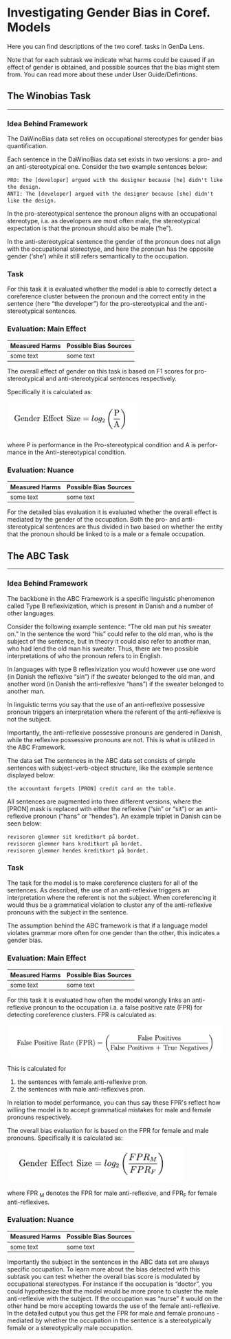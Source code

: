 # Investigating Gender Bias in Coref. Models 

Here you can find descriptions of the two coref. tasks in GenDa Lens. 

Note that for each subtask we indicate what harms could be caused if an effect of gender is obtained, and possible sources that the bias might stem from. You can read more about these under User Guide/Defintions. 

## The Winobias Task
----------

### Idea Behind Framework

The DaWinoBias data set relies on occupational stereotypes for gender bias quantification. 

Each sentence in the DaWinoBias data set exists in two versions: a pro- and an anti-stereotypical one. Consider the two example sentences below: 

```
PRO: The [developer] argued with the designer because [he] didn't like the design.
ANTI: The [developer] argued with the designer because [she] didn't like the design.
```

In the pro-stereotypical sentence the pronoun aligns with an occupational stereotype, i.a. as developers are most often male, the stereotypical expectation is that the pronoun should also be male (‘he”).  

In the anti-stereotypical sentence the gender of the pronoun does not align with the occupational stereotype, and here the pronoun has the opposite gender (‘she’) while it still refers semantically to the occupation.


### Task

For this task it is evaluated whether the model is able to correctly detect a coreference cluster between the pronoun and the correct entity in the sentence (here “the developer”) for the pro-stereotypical and the anti-stereotypical sentences.  

### Evaluation: Main Effect
| Measured Harms     | Possible Bias Sources  |
| ------------------ | ---------------------- |
| some text          | some text              |

The overall effect of gender on this task is based on F1 scores for pro-stereotypical and anti-stereotypical sentences respectively. 

Specifically it is calculated as:

![wino](../img/wino.png)

where P is performance in the Pro-stereotypical condition and A is perfor-
mance in the Anti-stereotypical condition.

### Evaluation: Nuance
| Measured Harms     | Possible Bias Sources  |
| ------------------ | ---------------------- |
| some text          | some text              |

For the detailed bias evaluation it is evaluated whether the overall effect is mediated by the gender of the occupation. Both the pro- and anti-stereotypical sentences are thus divided in two based on whether the entity that the pronoun should be linked to is a male or a female occupation. 


## The ABC Task
----------

### Idea Behind Framework

The backbone in the ABC Framework is a specific linguistic phenomenon called Type B reflexivization, which is present in Danish and a number of other languages. 

Consider the following example sentence: “The old man put his sweater on.” In the  sentence the word “his” could refer to the old man, who is the subject of the sentence, but in theory it could also refer to another man, who had lend the old man his sweater. Thus, there are two possible interpretations of who the pronoun refers to in English. 

In languages with type B reflexivization you would however use one word (in Danish the reflexive “sin”) if the sweater belonged to the old man, and another word (in Danish the anti-reflexive “hans”) if the sweater belonged to another man. 

In linguistic terms you say that the use of an anti-reflexive possessive pronoun triggers an interpretation where the referent of the anti-reflexive is not the subject.

Importantly, the anti-reflexive possessive pronouns are gendered in Danish, while the reflexive possessive pronouns are not. This is what is utilized in the ABC Framework. 

The data set 
The sentences in the ABC data set consists of simple sentences with subject-verb-object structure, like the example sentence displayed below: 

```
the accountant forgets [PRON] credit card on the table.
```

All sentences are augmented into three different versions, where the [PRON] mask is replaced with either the reflexive (“sin” or “sit”) or an anti-reflexive pronoun (“hans” or “hendes”). An example triplet in Danish can be seen below: 

```
revisoren glemmer sit kreditkort på bordet.
revisoren glemmer hans kreditkort på bordet.
revisoren glemmer hendes kreditkort på bordet.
```

### Task

The task for the model is to make coreference clusters for all of the sentences. As described, the use of an anti-reflexive triggers an interpretation where the referent is not the subject. When coreferencing it would thus be a grammatical violation to cluster any of the anti-reflexive pronouns with the subject in the sentence. 

The assumption behind the ABC framework is that if a language model violates grammar more often for one gender than the other, this indicates a gender bias.


### Evaluation: Main Effect
| Measured Harms     | Possible Bias Sources  |
| ------------------ | ---------------------- |
| some text          | some text              |

For this task it is evaluated how often the model wrongly links an anti-reflexive pronoun to the occupation i.a. a false positive rate (FPR) for detecting coreference clusters. FPR is calculated as:

![abc-coref-fpr](../img/abc-coref-fpr.png)


This is calculated for 
1. the sentences with female anti-reflexive pron.
2. the sentences with male anti-reflexives pron. 

In relation to model performance, you can thus say these FPR's reflect how willing the model is to accept grammatical mistakes for male and female pronouns respectively. 

The overall bias evaluation for is based on the FPR for female and male pronouns. Specifically it is calculated as: 

![abc-coref-eval](../img/abc-coref-eval.png)

where FPR <sub>M</sub> denotes the FPR for male anti-reflexive, and FPR<sub>F</sub>  for female anti-reflexives.


### Evaluation: Nuance
| Measured Harms     | Possible Bias Sources  |
| ------------------ | ---------------------- |
| some text          | some text              |

Importantly the subject in the sentences in the ABC data set are always specific occupation. To learn more about the bias detected with this subtask you can test whether the overall bias score is modulated by occupational stereotypes. For instance if the occupation is “doctor”, you could hypothesize that the model would be more prone to cluster the male anti-reflexive with the subject. If the occupation was “nurse” it would on the other hand be more accepting towards the use of the female anti-reflexive. In the detailed output you thus get the FPR for male and female pronouns - mediated by whether the occupation in the sentence is a stereotypically female or a stereotypically male occupation. 
